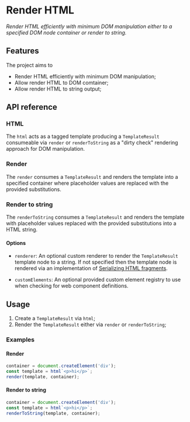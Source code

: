 # Render HTML

_Render HTML efficiently with minimum DOM manipulation either to a specified DOM node container or render to string._

## Features

The project aims to

-   Render HTML efficiently with minimum DOM manipulation;
-   Allow render HTML to DOM comtainer;
-   Allow render HTML to string output;

## API reference

### HTML

The `html` acts as a tagged template producing a `TemplateResult` consumeable via `render` or `renderToString` as a "dirty check" rendering approach for DOM manipulation.

### Render

The `render` consumes a `TemplateResult` and renders the template into a specified container where placeholder values are replaced with the provided substitutions.

### Render to string

The `renderToString` consumes a `TemplateResult` and renders the template with placeholder values replaced with the provided substitutions into a HTML string.

#### Options

-   `renderer`: An optional custom renderer to render the `TemplateResult` template node to a string. If not specified then the template node is rendered via an implementation of [Serializing HTML fragments](https://html.spec.whatwg.org/multipage/parsing.html#serialising-html-fragments).

-   `customElements`: An optional provided custom element registry to use when checking for web component definitions.

## Usage

1. Create a `TemplateResult` via `html`;
2. Render the `TemplateResult` either via `render` or `renderToString`;

### Examples

#### Render

```ts
container = document.createElement('div');
const template = html`<p>hi</p>`;
render(template, container);
```

#### Render to string

```ts
container = document.createElement('div');
const template = html`<p>hi</p>`;
renderToString(template, container);
```
